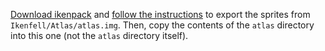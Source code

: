 [Download ikenpack](https://github.com/webfischi/ikenpack/releases/) and [follow the instructions](https://github.com/webfischi/ikenpack#readme) to export the sprites from `Ikenfell/Atlas/atlas.img`. Then, copy the contents of the `atlas` directory into this one (not the `atlas` directory itself).
